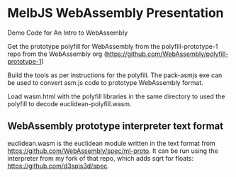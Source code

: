 # MelbJS WebAssembly Presentation
Demo Code for An Intro to WebAssembly

Get the prototype polyfill for WebAssembly from the polyfill-prototype-1 repo from the WebAssembly org (https://github.com/WebAssembly/polyfill-prototype-1)

Build the tools as per instructions for the polyfill. The pack-asmjs exe can be used to convert asm.js code to prototype WebAssembly format.

Load wasm.html with the polyfill libraries in the same directory to used the polyfill to decode euclidean-polyfill.wasm.


## WebAssembly prototype interpreter text format

euclidean.wasm is the euclidean module written in the text format from https://github.com/WebAssembly/spec/ml-proto. It can be run using the interpreter from my fork of that repo, which adds sqrt for floats: https://github.com/d3spis3d/spec.
